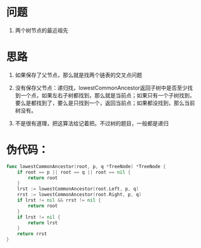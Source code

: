 # 问题
1. 两个树节点的最近祖先

# 思路
1. 如果保存了父节点，那么就是找两个链表的交叉点问题

2. 没有保存父节点：递归找，lowestCommonAncestor返回子树中是否至少找到一个点，如果左右子树都找到，那么就是当前点；如果只有一个子树找到，要么是都找到了，要么是只找到一个，返回当前点；如果都没找到，那么当前树没有。

3. 不是很有道理，把这算法给记着把。不过树的题目，一般都是递归

# 伪代码：
```go
func lowestCommonAncestor(root, p, q *TreeNode) *TreeNode {
	if root == p || root == q || root == nil {
		return root
	}
	lrst := lowestCommonAncestor(root.Left, p, q)
	rrst := lowestCommonAncestor(root.Right, p, q)
	if lrst != nil && rrst != nil {
		return root
	}
	if lrst != nil {
		return lrst
	}
	return rrst
}
```